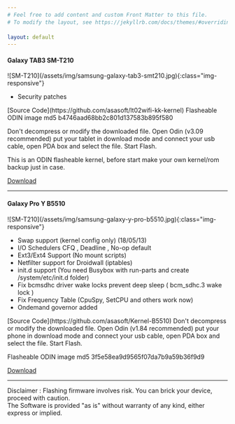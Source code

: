 ```yaml
---
# Feel free to add content and custom Front Matter to this file.
# To modify the layout, see https://jekyllrb.com/docs/themes/#overriding-theme-defaults

layout: default
---
```


<h4>Galaxy TAB3 SM-T210</h4>  
![SM-T210](/assets/img/samsung-galaxy-tab3-smt210.jpg){:class="img-responsive"}
<ul>
<li>Security patches</li>
</ul>
[Source Code](https://github.com/asasoft/lt02wifi-kk-kernel)  
Flasheable ODIN image md5 b4746aad68bb2c801d137583b895f580

Don't decompress or modify the downloaded file. Open Odin (v3.09 recommended) put your tablet in download mode and connect your usb cable, open PDA box and select the file. Start Flash.

This is an ODIN flasheable kernel, before start make your own kernel/rom backup just in case.  

  
[Download](https://github.com/asasoft/lt02wifi-kk-kernel/releases/download/v1.2.1/asasoft-1.2.1-kernel-smt210-lt02wifi-kitkat.tar.md5)
<hr />
<h4>Galaxy Pro Y B5510</h4>  
![SM-T210](/assets/img/samsung-galaxy-y-pro-b5510.jpg){:class="img-responsive"}
<ul>
<li>Swap support (kernel config only) (18/05/13)</li>
<li>I/O Schedulers CFQ , Deadline , No-op default</li>
<li>Ext3/Ext4 Support (No mount scripts)</li>
<li>Netfilter support for Droidwall (iptables)</li>
<li>init.d support (You need Busybox with run-parts and create /system/etc/init.d folder)</li>
<li>Fix bcmsdhc driver wake locks prevent deep sleep ( bcm_sdhc.3 wake lock )</li>
<li>Fix Frequency Table (CpuSpy, SetCPU and others work now)</li>
<li>Ondemand governor added</li>
</ul>
[Source Code](https://github.com/asasoft/Kernel-B5510)  
Don't decompress or modify the downloaded file. Open Odin (v1.84 recommended) put your phone in download mode and connect your usb cable,
open PDA box and select the file. Start Flash.  

Flasheable ODIN image md5 3f5e58ea9d9565f07da7b9a59b36f9d9  

  
[Download](https://github.com/asasoft/Kernel-B5510/releases/download/1.4.2/Samsung-B5510-Kernel-PDA-Odin.v1.4.2.tar)
<hr />
Disclaimer : Flashing firmware involves risk. You can brick your device, proceed with caution.<br/>The Software is provided "as is" without warranty of any kind, either express or implied.
